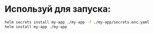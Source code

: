 # Используй для запуска:
```bash
helm secrets install my-app ./my-app -f ./my-app/secrets.enc.yaml
helm install my-app ./my-app
```